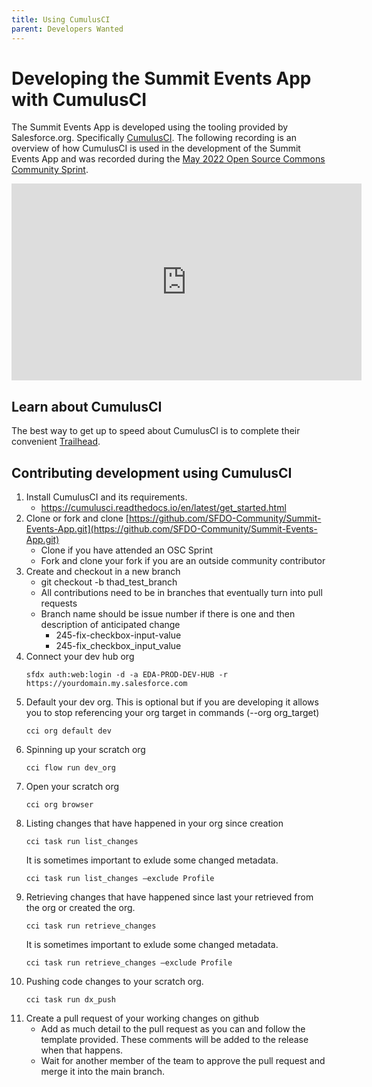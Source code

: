 ```yaml
---
title: Using CumulusCI
parent: Developers Wanted
---
```


# Developing the Summit Events App with CumulusCI

The Summit Events App is developed using the tooling provided by Salesforce.org. 
Specifically [CumulusCI](https://cumulusci.readthedocs.io/en/latest/intro.html#why-is-it-called-cumulusci). 
The following recording is an overview of how CumulusCI is used in the development 
of the Summit Events App and was recorded during the [May 2022 Open Source Commons Community Sprint](https://sfdo-community-sprints.github.io/summit-events-app-documentation/docs/getting-involved/sprints/9-may-2022-sprint/).

<iframe width="560" height="315" src="https://www.youtube.com/embed/GTOr5l3uZG8" title="YouTube video player" frameborder="0" allow="accelerometer; autoplay; clipboard-write; encrypted-media; gyroscope; picture-in-picture" allowfullscreen></iframe>

## Learn about CumulusCI

The best way to get up to speed about CumulusCI is to complete their convenient [Trailhead](https://trailhead.salesforce.com/en/content/learn/trails/build-applications-with-cumulusci).


## Contributing development using CumulusCI

1. Install CumulusCI and its requirements.
    * https://cumulusci.readthedocs.io/en/latest/get_started.html
2. Clone or fork and clone [https://github.com/SFDO-Community/Summit-Events-App.git](https://github.com/SFDO-Community/Summit-Events-App.git)
    * Clone if you have attended an OSC Sprint
    * Fork and clone your fork if you are an outside community contributor
3. Create and checkout in a new branch
    * git checkout -b thad_test_branch
    * All contributions need to be in branches that eventually turn into pull requests
    * Branch name should be issue number if there is one and then description of anticipated change
        * 245-fix-checkbox-input-value
        * 245-fix_checkbox_input_value
4. Connect your dev hub org
    ```
    sfdx auth:web:login -d -a EDA-PROD-DEV-HUB -r https://yourdomain.my.salesforce.com
    ```
5. Default your dev org. This is optional but if you are developing it allows you to stop referencing your org target in commands (--org org_target)
    ```
    cci org default dev
    ```
6. Spinning up your scratch org
    ```
    cci flow run dev_org
    ```
7. Open your scratch org
    ```
    cci org browser 
    ```
8. Listing changes that have happened in your org since creation
    ```
    cci task run list_changes
    ```
   It is sometimes important to exlude some changed metadata.
    ```
    cci task run list_changes –exclude Profile
    ```
9. Retrieving changes that have happened since last your retrieved from the org or created the org.
    ```
    cci task run retrieve_changes
    ```
   It is sometimes important to exlude some changed metadata.
    ```
    cci task run retrieve_changes –exclude Profile
    ```
10. Pushing code changes to your scratch org.
    ```
    cci task run dx_push
    ```
11. Create a pull request of your working changes on github
    * Add as much detail to the pull request as you can and follow the template provided. These comments will be added to the release when that happens.
    * Wait for another member of the team to approve the pull request and merge it into the main branch.
